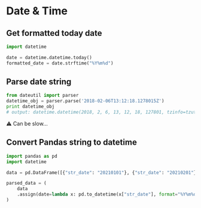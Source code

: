 # Date & Time

## Get formatted today date

```python
import datetime

date = datetime.datetime.today()
formatted_date = date.strftime("%Y%m%d")
```

## Parse date string

```python
from dateutil import parser
datetime_obj = parser.parse('2018-02-06T13:12:18.1278015Z')
print datetime_obj
# output: datetime.datetime(2018, 2, 6, 13, 12, 18, 127801, tzinfo=tzutc())
```

:warning: Can be slow...

## Convert Pandas string to datetime

```python
import pandas as pd
import datetime

data = pd.DataFrame([{"str_date": "20210101"}, {"str_date": "20210201"}])

parsed_data = (
    data
    .assign(date=lambda x: pd.to_datetime(x["str_date"], format="%Y%m%d", errors="ignore"))
)